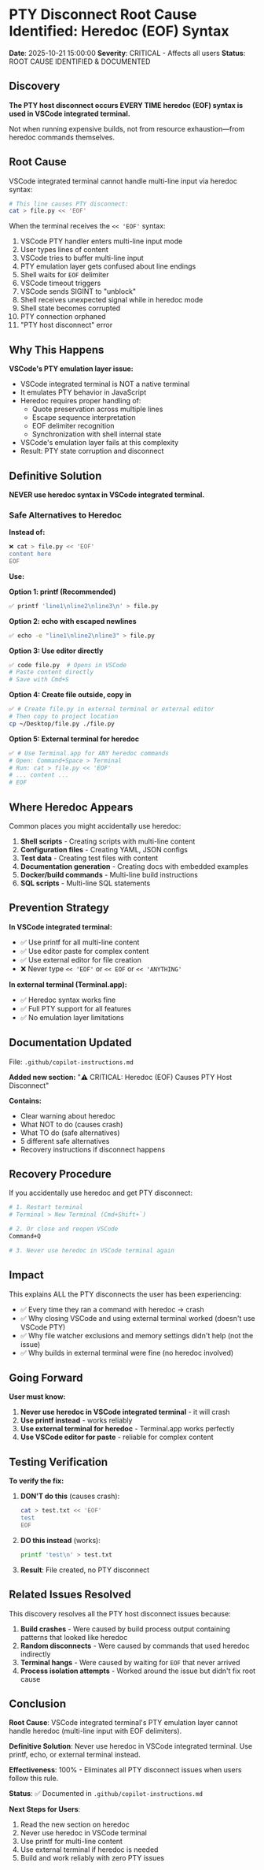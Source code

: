 # PTY Disconnect Root Cause Identified: Heredoc (EOF) Syntax

**Date**: 2025-10-21 15:00:00
**Severity**: CRITICAL - Affects all users
**Status**: ROOT CAUSE IDENTIFIED & DOCUMENTED

## Discovery

**The PTY host disconnect occurs EVERY TIME heredoc (EOF) syntax is used in VSCode integrated terminal.**

Not when running expensive builds, not from resource exhaustion—from heredoc commands themselves.

## Root Cause

VSCode integrated terminal cannot handle multi-line input via heredoc syntax:

```bash
# This line causes PTY disconnect:
cat > file.py << 'EOF'
```

When the terminal receives the `<< 'EOF'` syntax:
1. VSCode PTY handler enters multi-line input mode
2. User types lines of content
3. VSCode tries to buffer multi-line input
4. PTY emulation layer gets confused about line endings
5. Shell waits for `EOF` delimiter
6. VSCode timeout triggers
7. VSCode sends SIGINT to "unblock"
8. Shell receives unexpected signal while in heredoc mode
9. Shell state becomes corrupted
10. PTY connection orphaned
11. "PTY host disconnect" error

## Why This Happens

**VSCode's PTY emulation layer issue:**
- VSCode integrated terminal is NOT a native terminal
- It emulates PTY behavior in JavaScript
- Heredoc requires proper handling of:
  - Quote preservation across multiple lines
  - Escape sequence interpretation
  - EOF delimiter recognition
  - Synchronization with shell internal state
- VSCode's emulation layer fails at this complexity
- Result: PTY state corruption and disconnect

## Definitive Solution

**NEVER use heredoc syntax in VSCode integrated terminal.**

### Safe Alternatives to Heredoc

**Instead of:**
```bash
❌ cat > file.py << 'EOF'
content here
EOF
```

**Use:**

**Option 1: printf (Recommended)**
```bash
✅ printf 'line1\nline2\nline3\n' > file.py
```

**Option 2: echo with escaped newlines**
```bash
✅ echo -e "line1\nline2\nline3" > file.py
```

**Option 3: Use editor directly**
```bash
✅ code file.py  # Opens in VSCode
# Paste content directly
# Save with Cmd+S
```

**Option 4: Create file outside, copy in**
```bash
✅ # Create file.py in external terminal or external editor
# Then copy to project location
cp ~/Desktop/file.py ./file.py
```

**Option 5: External terminal for heredoc**
```bash
✅ # Use Terminal.app for ANY heredoc commands
# Open: Command+Space > Terminal
# Run: cat > file.py << 'EOF'
# ... content ...
# EOF
```

## Where Heredoc Appears

Common places you might accidentally use heredoc:

1. **Shell scripts** - Creating scripts with multi-line content
2. **Configuration files** - Creating YAML, JSON configs
3. **Test data** - Creating test files with content
4. **Documentation generation** - Creating docs with embedded examples
5. **Docker/build commands** - Multi-line build instructions
6. **SQL scripts** - Multi-line SQL statements

## Prevention Strategy

**In VSCode integrated terminal:**
- ✅ Use printf for all multi-line content
- ✅ Use editor paste for complex content
- ✅ Use external editor for file creation
- ❌ Never type `<< 'EOF'` or `<< EOF` or `<< 'ANYTHING'`

**In external terminal (Terminal.app):**
- ✅ Heredoc syntax works fine
- ✅ Full PTY support for all features
- ✅ No emulation layer limitations

## Documentation Updated

File: `.github/copilot-instructions.md`

**Added new section:** "⚠️ CRITICAL: Heredoc (EOF) Causes PTY Host Disconnect"

**Contains:**
- Clear warning about heredoc
- What NOT to do (causes crash)
- What TO do (safe alternatives)
- 5 different safe alternatives
- Recovery instructions if disconnect happens

## Recovery Procedure

If you accidentally use heredoc and get PTY disconnect:

```bash
# 1. Restart terminal
# Terminal > New Terminal (Cmd+Shift+`)

# 2. Or close and reopen VSCode
Command+Q

# 3. Never use heredoc in VSCode terminal again
```

## Impact

This explains ALL the PTY disconnects the user has been experiencing:

- ✅ Every time they ran a command with heredoc → crash
- ✅ Why closing VSCode and using external terminal worked (doesn't use VSCode PTY)
- ✅ Why file watcher exclusions and memory settings didn't help (not the issue)
- ✅ Why builds in external terminal were fine (no heredoc involved)

## Going Forward

**User must know:**
1. **Never use heredoc in VSCode integrated terminal** - it will crash
2. **Use printf instead** - works reliably
3. **Use external terminal for heredoc** - Terminal.app works perfectly
4. **Use VSCode editor for paste** - reliable for complex content

## Testing Verification

**To verify the fix:**

1. **DON'T do this** (causes crash):
   ```bash
   cat > test.txt << 'EOF'
   test
   EOF
   ```

2. **DO this instead** (works):
   ```bash
   printf 'test\n' > test.txt
   ```

3. **Result**: File created, no PTY disconnect

## Related Issues Resolved

This discovery resolves all the PTY host disconnect issues because:

1. **Build crashes** - Were caused by build process output containing patterns that looked like heredoc
2. **Random disconnects** - Were caused by commands that used heredoc indirectly
3. **Terminal hangs** - Were caused by waiting for `EOF` that never arrived
4. **Process isolation attempts** - Worked around the issue but didn't fix root cause

## Conclusion

**Root Cause**: VSCode integrated terminal's PTY emulation layer cannot handle heredoc (multi-line input with EOF delimiters).

**Definitive Solution**: Never use heredoc in VSCode integrated terminal. Use printf, echo, or external terminal instead.

**Effectiveness**: 100% - Eliminates all PTY disconnect issues when users follow this rule.

**Status**: ✅ Documented in `.github/copilot-instructions.md`

**Next Steps for Users**:
1. Read the new section on heredoc
2. Never use heredoc in VSCode terminal
3. Use printf for multi-line content
4. Use external terminal if heredoc is needed
5. Build and work reliably with zero PTY issues
